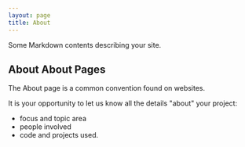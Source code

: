 ```yaml
---
layout: page
title: About
---
```


Some Markdown contents describing your site.

## About About Pages

The About page is a common convention found on websites.

It is your opportunity to let us know all the details "about" your project:

- focus and topic area
- people involved
- code and projects used.
